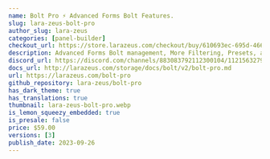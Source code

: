 ```yaml
---
name: Bolt Pro ⚡️ Advanced Forms Bolt Features.
slug: lara-zeus-bolt-pro
author_slug: lara-zeus
categories: [panel-builder]
checkout_url: https://store.larazeus.com/checkout/buy/610693ec-695d-4666-8136-da5e76c32b47?embed=1&logo=0
description: Advanced Forms Bolt management, More Filtering, Presets, and New Fields for Bolt the form builder
discord_url: https://discord.com/channels/883083792112300104/1121563279668555897
docs_url: http://larazeus.com/storage/docs/bolt/v2/bolt-pro.md
url: https://larazeus.com/bolt-pro
github_repository: lara-zeus/bolt-pro
has_dark_theme: true
has_translations: true
thumbnail: lara-zeus-bolt-pro.webp
is_lemon_squeezy_embedded: true
is_presale: false
price: $59.00
versions: [3]
publish_date: 2023-09-26
---
```

